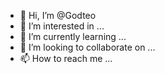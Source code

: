 - 👋 Hi, I’m @Godteo
- 👀 I’m interested in ...
- 🌱 I’m currently learning ...
- 💞️ I’m looking to collaborate on ...
- 📫 How to reach me ...

<!---
Godteo/Godteo is a ✨ special ✨ repository because its `README.md` (this file) appears on your GitHub profile.
You can click the Preview link to take a look at your changes.
--->
